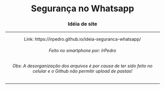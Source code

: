 <h1 align="center">Segurança no Whatsapp</h1>

<h3 align="center">Idéia de site</h3>
<hr>
<p align="center">Link: https://irpedro.github.io/ideia-seguranca-whatsapp/</p>

<h6 align="center">Feito no smartphone por: IrPedro</h6>
<h6 align="center">Obs: A desorganização dos arquivos é por causa de ter sido feito no celular e o Github não permitir upload de pastas!</h6>
<hr>
